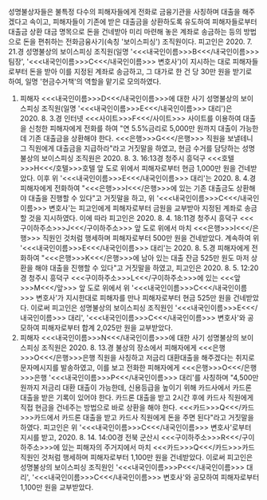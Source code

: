 성명불상자들은 불특정 다수의 피해자들에게 전화로 금융기관을 사칭하며 대출을 해주겠다고 속이고, 피해자들이 기존에 받은 대출금을 상환하도록 유도하여 피해자들로부터 대출금 상환 대금 명목으로 돈을 건네받아 미리 마련해 놓은 계좌로 송금하는 등의 방법으로 돈을 편취하는 전화금융사기(속칭 '보이스피싱') 조직원이다.
피고인은 2020. 7. 21.경 성명불상의 보이스피싱 조직원(일명 '<<<내국인이름>>>B<<</내국인이름>>> 팀장', '<<<내국인이름>>>C<<</내국인이름>>> 변호사')이 지시하는 대로 피해자들로부터 돈을 받아 이를 지정된 계좌로 송금하고, 그 대가로 한 건 당 30만 원을 받기로 하여, 일명 '현금수거책'의 역할을 맡기로 모의하였다.
1. 피해자 <<<내국인이름>>>D<<</내국인이름>>>에 대한 사기
성명불상의 보이스피싱 조직원(일명 '<<<내국인이름>>>E<<</내국인이름>>> 대리')은 2020. 8. 3.경 인터넷 <<<사이트>>>F<<</사이트>>> 사이트를 이용하여 대출을 신청한 피해자에게 전화를 하여 "연 5.5%금리로 5,000만 원까지 대출이 가능한데 기존 대출금을 상환해야 한다.
<<<은행>>>G<<</은행>>> 직원을 보낼테니 그 직원에게 대출금을 지급하라"라고 거짓말을 하였고, 현금 수거를 담당하는 성명불상의 보이스피싱 조직원은 2020. 8. 3. 16:13경 청주시 흥덕구 <<<호텔>>>H<<</호텔>>>호텔 앞 도로 위에서 피해자로부터 현금 1,000만 원을 건네받았다.
이후 위 '<<<내국인이름>>>E<<</내국인이름>>> 대리'는 2020. 8. 4.경 피해자에게 전화하여 "<<<은행>>>I<<</은행>>>에 있는 기존 대출금도 상환해야 대출을 진행할 수 있다"고 거짓말을 하고, 위 '<<<내국인이름>>>C<<</내국인이름>>> 변호사'는 피고인에게 피해자로부터 금원을 교부받아 지정된 계좌로 송금할 것을 지시하였다.
이에 따라 피고인은 2020. 8. 4. 18:11경 청주시 흥덕구 <<<구이하주소>>>J<<</구이하주소>>> 앞 도로 위에서 마치 <<<은행>>>I<<</은행>>> 직원인 것처럼 행세하며 피해자로부터 500만 원을 건네받았다.
계속하여 위 '<<<내국인이름>>>E<<</내국인이름>>> 대리'는 2020. 8. 5.경 피해자에게 전화하여 "<<<은행>>>K<<</은행>>>에 남아 있는 대출 잔금 525만 원도 마저 상환을 해야 대출을 진행할 수 있다"고 거짓말을 하였고, 피고인은 2020. 8. 5. 12:20경 청주시 흥덕구 <<<구이하주소>>>L<<</구이하주소>>>에 있는 <<<앞>>>M<<</앞>>> 앞 도로 위에서 위 '<<<내국인이름>>>C<<</내국인이름>>> 변호사'가 지시한대로 피해자를 만나 피해자로부터 현금 525만 원을 건네받았다.
이로써 피고인은 성명불상의 보이스피싱 조직원인 '<<<내국인이름>>>E<<</내국인이름>>> 대리', '<<<내국인이름>>>C<<</내국인이름>>> 변호사'와 공모하여 피해자로부터 합계 2,025만 원을 교부받았다.
2. 피해자 <<<내국인이름>>>N<<</내국인이름>>>에 대한 사기
성명불상의 보이스피싱 조직원은 2020. 8. 13.경 불상의 장소에서 피해자에게 <<<은행>>>O<<</은행>>>은행 직원을 사칭하고 저금리 대환대출을 해주겠다는 취지로 문자메시지를 발송하였고, 이를 보고 전화한 피해자에게 <<<은행>>>O<<</은행>>>은행 '<<<내국인이름>>>P<<</내국인이름>>> 대리'를 사칭하며 "4,500만 원까지 저금리 대환 대출이 가능한데, 신용등급을 높이기 위해 카드사에서 카드론 대출을 받은 기록이 있어야 한다. 카드론 대출을 받고 2시간 후에 카드사 직원에게 직접 현금을 건네주는 방법으로 바로 상환을 해야 한다. <<<카드>>>Q<<</카드>>>카드에서 카드론 대출을 받고 카드사 직원에게 돈을 주면 된다"라고 거짓말을 하였다.
피고인은 위 '<<<내국인이름>>>C<<</내국인이름>>> 변호사'로부터 지시를 받고, 2020. 8. 14. 14:00경 전북 군산시 <<<구이하주소>>>R<<</구이하주소>>>에 있는 피해자의 주거지에서 마치 <<<카드>>>Q<<</카드>>>카드 직원인 것처럼 행세하며 피해자로부터 1,100만 원을 건네받았다.
이로써 피고인은 성명불상의 보이스피싱 조직원인 '<<<내국인이름>>>P<<</내국인이름>>> 대리', '<<<내국인이름>>>C<<</내국인이름>>> 변호사'와 공모하여 피해자로부터 1,100만 원을 교부받았다.